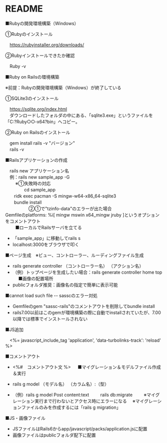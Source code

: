 # README

■Rubyの開発環境構築（Windows）

 ①Rubyのインストール  
  
　https://rubyinstaller.org/downloads/

 ②Rubyインストールできたか確認  

　Ruby -v  
 
■Ruby on Railsの環境構築

 ※前提：Rubyの開発環境構築（Windows）が終了している

 ①SQLite3のインストール

　https://sqlite.org/index.html  
　ダウンロードしたフォルダの中にある、「sqlite3.exe」というファイルを「C:?Ruby○○-x64?bin」へコピー。

 ②Ruby on Railsのインストール  

　gem install rails -v "バージョン"    
　rails -v  
 
 ■Railsアプリケーションの作成

　rails new アプリケーション名  
　例：rails new sample_app -G  
　
　※①失敗時の対応  
　　
　　cd sample_app  
　　ridk exec pacman -S mingw-w64-x86_64-sqlite3  
　　bundle install  
　　　
　　②①で"tzinfo-data"のエラーが出た場合  
     Gemfileのplatforms: %i[ mingw mswin x64_mingw jruby ]というオプションをコメントアウト  
　　
 ■ローカルでRailsサーバを立てる
  
 * 「sample_app」に移動してrails s
 * localhost:3000をブラウザで叩く

 ■ページ生成　※ビュー、コントローラー、ルーディングファイル生成

 * rails generate controller （コントローラー名） （アクション名）
 * （例）トップページを生成したい場合：rails generate controller home top
　
 ■画像の配置場所
　
 * publicフォルダ推奨：画像名の指定で簡単に表示可能
  
 ■cannot load such file -- sasscのエラー対処
  
 * Gemfileのgem "sassc-rails"のコメントアウトを削除してbundle install
 * rails7.00以前はこのgemが環境構築の際に自動でinstallされていたが、7.00以降では標準でインストールされない
  
 ■JS追加
  
　<%= javascript_include_tag 'application', 'data-turbolinks-track': 'reload' %>
  
 ■コメントアウト
  
 * <%#　コメントアウト文 %>
　
 ■マイグレーション＆モデルファイル作成＆実行
  
 * rails g model （モデル名） （カラム名）:（型）  
 * （例）rails g model Post content:text
　
　rails db:migrate
　
　※マイグレーション実行まで行わないとアクセス時にエラーになる
　※マイグレーションファイルのみを作成するには「rails g migration」
  
 ■JS・画像ファイル

 * JSファイルはRails6からapp/javascript/packs/application.jsに配置
 * 画像ファイルはpublicフォルダ配下に配置
　
